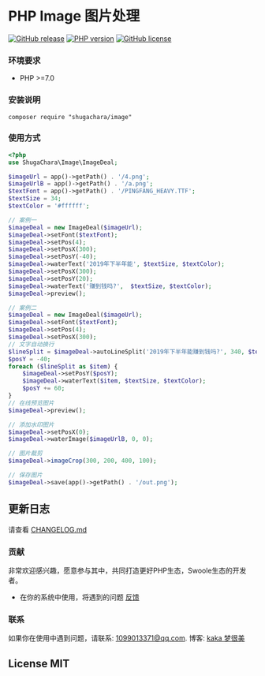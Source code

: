 # PHP Image 图片处理

[![GitHub release](https://img.shields.io/github/release/shugachara/image.svg)](https://github.com/shugachara/image/releases)
[![PHP version](https://img.shields.io/badge/php-%3E%207-orange.svg)](https://github.com/php/php-src)
[![GitHub license](https://img.shields.io/badge/license-MIT-blue.svg)](#LICENSE)

### 环境要求

* PHP >=7.0

### 安装说明

```
composer require "shugachara/image"
```

### 使用方式

```php
<?php 
use ShugaChara\Image\ImageDeal;

$imageUrl = app()->getPath() . '/4.png';
$imageUrlB = app()->getPath() . '/a.png';
$textFont = app()->getPath() . '/PINGFANG_HEAVY.TTF';
$textSize = 34;
$textColor = '#ffffff';

// 案例一
$imageDeal = new ImageDeal($imageUrl);
$imageDeal->setFont($textFont);
$imageDeal->setPos(4);
$imageDeal->setPosX(300);
$imageDeal->setPosY(-40);
$imageDeal->waterText('2019年下半年能', $textSize, $textColor);
$imageDeal->setPosX(300);
$imageDeal->setPosY(20);
$imageDeal->waterText('赚到钱吗?',  $textSize, $textColor);
$imageDeal->preview();

// 案例二
$imageDeal = new ImageDeal($imageUrl);
$imageDeal->setFont($textFont);
$imageDeal->setPos(4);
$imageDeal->setPosX(300);
// 文字自动换行
$lineSplit = $imageDeal->autoLineSplit('2019年下半年能赚到钱吗?', 340, $textSize);
$posY = -40;
foreach ($lineSplit as $item) {
    $imageDeal->setPosY($posY);
    $imageDeal->waterText($item, $textSize, $textColor);
    $posY += 60;
}
// 在线预览图片
$imageDeal->preview();

// 添加水印图片
$imageDeal->setPosX(0);
$imageDeal->waterImage($imageUrlB, 0, 0);

// 图片裁剪
$imageDeal->imageCrop(300, 200, 400, 100);

// 保存图片
$imageDeal->save(app()->getPath() . '/out.png');
```

## 更新日志

请查看 [CHANGELOG.md](CHANGELOG.md)

### 贡献

非常欢迎感兴趣，愿意参与其中，共同打造更好PHP生态，Swoole生态的开发者。

* 在你的系统中使用，将遇到的问题 [反馈](https://github.com/shugachara/image/issues)

### 联系

如果你在使用中遇到问题，请联系: [1099013371@qq.com](mailto:1099013371@qq.com). 博客: [kaka 梦很美](http://www.ls331.com)

## License MIT
